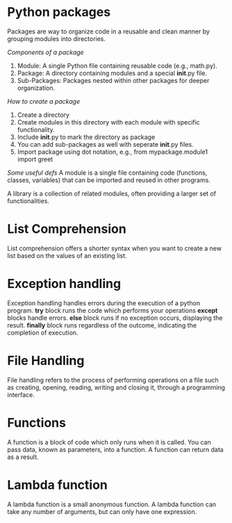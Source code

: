 # Python packages
Packages are way to organize code in a reusable and clean manner by grouping modules into directories.

*Components of a package*
1. Module: A single Python file containing reusable code (e.g., math.py).
2. Package: A directory containing modules and a special __init__.py file.
3. Sub-Packages: Packages nested within other packages for deeper organization.

*How to create a package*
1. Create a directory
2. Create modules in this directory with each module with specific functionality.
3. Include __init__.py to mark the directory as package
4. You can add sub-packages as well with seperate __init__.py files.
5. Import package using dot notation, e.g., from mypackage.module1 import greet

*Some useful defs*
A module is a single file containing code (functions, classes, variables) that can be imported and reused in other programs.

A library is a collection of related modules, often providing a larger set of functionalities.

# List Comprehension
List comprehension offers a shorter syntax when you want to create a new list based on the values of an existing list.

# Exception handling

Exception handling handles errors during the execution of a python program. 
**try** block runs the code which performs your operations
**except** blocks handle errors.
**else** block runs if no exception occurs, displaying the result.
**finally** block runs regardless of the outcome, indicating the completion of execution.

# File Handling
File handling refers to the process of performing operations on a file such as creating, opening, reading, writing and closing it, through a programming interface. 

# Functions
A function is a block of code which only runs when it is called.
You can pass data, known as parameters, into a function.
A function can return data as a result.

# Lambda function
A lambda function is a small anonymous function.
A lambda function can take any number of arguments, but can only have one expression.